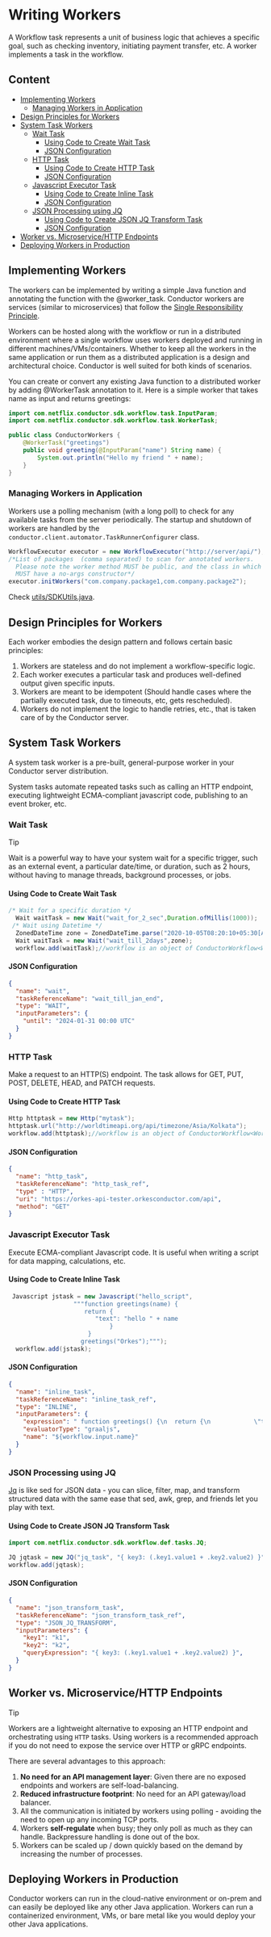 # Writing Workers

A Workflow task represents a unit of business logic that achieves a specific goal, such as checking inventory, initiating payment transfer, etc. A worker implements a task in the workflow. 

## Content

<!-- START doctoc generated TOC please keep comment here to allow auto update -->
<!-- DON'T EDIT THIS SECTION, INSTEAD RE-RUN doctoc TO UPDATE -->

- [Implementing Workers](#implementing-workers)
  - [Managing Workers in Application](#managing-workers-in-application)
- [Design Principles for Workers](#design-principles-for-workers)
- [System Task Workers](#system-task-workers)
  - [Wait Task](#wait-task)
    - [Using Code to Create Wait Task](#using-code-to-create-wait-task)
    - [JSON Configuration](#json-configuration)
  - [HTTP Task](#http-task)
    - [Using Code to Create HTTP Task](#using-code-to-create-http-task)
    - [JSON Configuration](#json-configuration-1)
  - [Javascript Executor Task](#javascript-executor-task)
    - [Using Code to Create Inline Task](#using-code-to-create-inline-task)
    - [JSON Configuration](#json-configuration-2)
  - [JSON Processing using JQ](#json-processing-using-jq)
    - [Using Code to Create JSON JQ Transform Task](#using-code-to-create-json-jq-transform-task)
    - [JSON Configuration](#json-configuration-3)
- [Worker vs. Microservice/HTTP Endpoints](#worker-vs-microservicehttp-endpoints)
- [Deploying Workers in Production](#deploying-workers-in-production)

<!-- END doctoc generated TOC please keep comment here to allow auto update -->

## Implementing Workers

The workers can be implemented by writing a simple Java function and annotating the function with the @worker_task. Conductor workers are services (similar to microservices) that follow the [Single Responsibility Principle](https://en.wikipedia.org/wiki/Single_responsibility_principle).

Workers can be hosted along with the workflow or run in a distributed environment where a single workflow uses workers deployed and running in different machines/VMs/containers. Whether to keep all the workers in the same application or run them as a distributed application is a design and architectural choice. Conductor is well suited for both kinds of scenarios.

You can create or convert any existing Java function to a distributed worker by adding @WorkerTask annotation to it. Here is a simple worker that takes name as input and returns greetings:

```java
import com.netflix.conductor.sdk.workflow.task.InputParam;
import com.netflix.conductor.sdk.workflow.task.WorkerTask;

public class ConductorWorkers {
    @WorkerTask("greetings")
    public void greeting(@InputParam("name") String name) {
        System.out.println("Hello my friend " + name);
    }
}
```

### Managing Workers in Application

Workers use a polling mechanism (with a long poll) to check for any available tasks from the server periodically. The startup and shutdown of workers are handled by the  `conductor.client.automator.TaskRunnerConfigurer` class.

```java
WorkflowExecutor executor = new WorkflowExecutor("http://server/api/");
/*List of packages  (comma separated) to scan for annotated workers.  
  Please note the worker method MUST be public, and the class in which they are defined
  MUST have a no-args constructor*/       
executor.initWorkers("com.company.package1,com.company.package2");
```
Check [utils/SDKUtils.java](https://github.com/RizaFarheen/orkes-conductor-client/blob/sdk-readme-update/example/HelloWorld/utils/SDKUtils.java#L52C10-L53C82).

## Design Principles for Workers

Each worker embodies the design pattern and follows certain basic principles:

1. Workers are stateless and do not implement a workflow-specific logic.
2. Each worker executes a particular task and produces well-defined output given specific inputs.
3. Workers are meant to be idempotent (Should handle cases where the partially executed task, due to timeouts, etc, gets rescheduled).
4. Workers do not implement the logic to handle retries, etc., that is taken care of by the Conductor server.

## System Task Workers

A system task worker is a pre-built, general-purpose worker in your Conductor server distribution.

System tasks automate repeated tasks such as calling an HTTP endpoint, executing lightweight ECMA-compliant javascript code, publishing to an event broker, etc.

### Wait Task

> [!tip]
> Wait is a powerful way to have your system wait for a specific trigger, such as an external event, a particular date/time, or duration, such as 2 hours, without having to manage threads, background processes, or jobs.

#### Using Code to Create Wait Task

```java
/* Wait for a specific duration */
  Wait waitTask = new Wait("wait_for_2_sec",Duration.ofMillis(1000));
 /* Wait using Datetime */
  ZonedDateTime zone = ZonedDateTime.parse("2020-10-05T08:20:10+05:30[Asia/Kolkata]");
  Wait waitTask = new Wait("wait_till_2days",zone);
  workflow.add(waitTask);//workflow is an object of ConductorWorkflow<WorkflowInput>
```

#### JSON Configuration

```json
{
  "name": "wait",
  "taskReferenceName": "wait_till_jan_end",
  "type": "WAIT",
  "inputParameters": {
    "until": "2024-01-31 00:00 UTC"
  }
}
```

### HTTP Task

Make a request to an HTTP(S) endpoint. The task allows for GET, PUT, POST, DELETE, HEAD, and PATCH requests.

#### Using Code to Create HTTP Task

```java
Http httptask = new Http("mytask");
httptask.url("http://worldtimeapi.org/api/timezone/Asia/Kolkata");
workflow.add(httptask);//workflow is an object of ConductorWorkflow<WorkflowInput>
```

#### JSON Configuration

```json
{
  "name": "http_task",
  "taskReferenceName": "http_task_ref",
  "type" : "HTTP",
  "uri": "https://orkes-api-tester.orkesconductor.com/api",
  "method": "GET"
}
```

### Javascript Executor Task

Execute ECMA-compliant Javascript code. It is useful when writing a script for data mapping, calculations, etc.

#### Using Code to Create Inline Task

```java
 Javascript jstask = new Javascript("hello_script",
                  """function greetings(name) {
                     return {
                        "text": "hello " + name
                            }
                      }
                    greetings("Orkes");""");
  workflow.add(jstask);
```

#### JSON Configuration

```json
{
  "name": "inline_task",
  "taskReferenceName": "inline_task_ref",
  "type": "INLINE",
  "inputParameters": {
    "expression": " function greetings() {\n  return {\n            \"text\": \"hello \" + $.name\n        }\n    }\n    greetings();",
    "evaluatorType": "graaljs",
    "name": "${workflow.input.name}"
  }
}
```

### JSON Processing using JQ

[Jq](https://jqlang.github.io/jq/) is like sed for JSON data - you can slice, filter, map, and transform structured data with the same ease that sed, awk, grep, and friends let you play with text.

#### Using Code to Create JSON JQ Transform Task

```java
import com.netflix.conductor.sdk.workflow.def.tasks.JQ;

JQ jqtask = new JQ("jq_task", "{ key3: (.key1.value1 + .key2.value2) }");
workflow.add(jqtask);
```

#### JSON Configuration

```json
{
  "name": "json_transform_task",
  "taskReferenceName": "json_transform_task_ref",
  "type": "JSON_JQ_TRANSFORM",
  "inputParameters": {
    "key1": "k1",        
    "key2": "k2",
    "queryExpression": "{ key3: (.key1.value1 + .key2.value2) }",
  }
}
```

## Worker vs. Microservice/HTTP Endpoints

> [!tip] 
> Workers are a lightweight alternative to exposing an HTTP endpoint and orchestrating using `HTTP` tasks. 
>  Using workers is a recommended approach if you do not need to expose the service over HTTP or gRPC endpoints.

There are several advantages to this approach:

1. **No need for an API management layer**: Given there are no exposed endpoints and workers are self-load-balancing.
2. **Reduced infrastructure footprint**: No need for an API gateway/load balancer.
3. All the communication is initiated by workers using polling - avoiding the need to open up any incoming TCP ports.
4. Workers **self-regulate** when busy; they only poll as much as they can handle. Backpressure handling is done out of the box.
5. Workers can be scaled up / down quickly based on the demand by increasing the number of processes.

## Deploying Workers in Production

Conductor workers can run in the cloud-native environment or on-prem and can easily be deployed like any other Java application. Workers can run a containerized environment, VMs, or bare metal like you would deploy your other Java applications.
